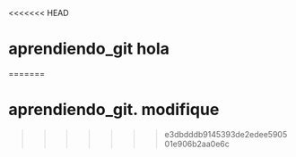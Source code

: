 <<<<<<< HEAD
# aprendiendo_git hola
=======
# aprendiendo_git. modifique
>>>>>>> e3dbdddb9145393de2edee590501e906b2aa0e6c
